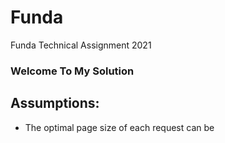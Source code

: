 # Funda
Funda Technical Assignment 2021

### Welcome To My Solution

## Assumptions:
- The optimal page size of each request can be 
